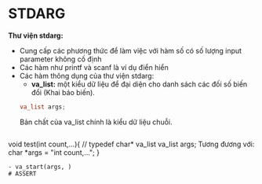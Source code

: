 # STDARG
****Thư viện stdarg:****
- Cung cấp các phương thức để làm việc với hàm số có số lượng input parameter không cố định
- Các hàm như printf và scanf là ví dụ điển hiển
- Các hàm thông dụng của thư viện stdarg:
  - **va_list:** một kiểu dữ liệu để đại diện cho danh sách các đối số biến đổi (Khai báo biến).
  ```cpp
  va_list args;
  ```
  Bản chất của va_list chính là kiểu dữ liệu chuỗi.
  ```cpp
 void test(int count,...){ 
   // typedef char* va_list
   va_list args;
   Tương đương với:
   char *args = "int count,..."; 
 } 
  ```
  - va_start(args, )
# ASSERT
